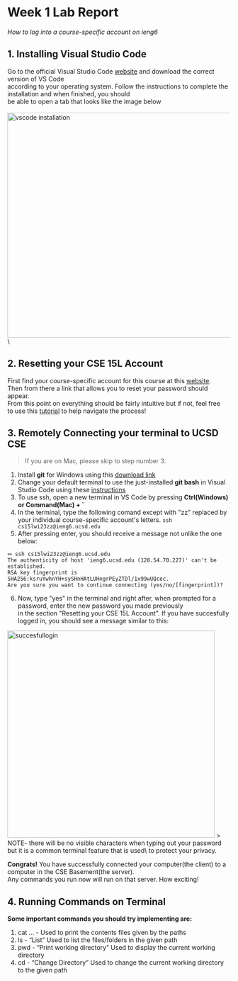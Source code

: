 # Week 1 Lab Report
*How to log into a course-specific account on ieng6*
## 1. Installing Visual Studio Code
Go to the official Visual Studio Code [website](https://code.visualstudio.com) and download the correct version of VS Code\
according to your operating system. Follow the instructions to complete the installation and when finished, you should\
be able to open a tab that looks like the image below\
\
<img width="508" alt="vscode installation" src="https://user-images.githubusercontent.com/110417501/212202826-969a8f8c-55eb-495a-9689-ed1d0af5babe.png">
\
## 2. Resetting your CSE 15L Account
First find your course-specific account for this course at this [website](https://sdacs.ucsd.edu/~icc/index.php).\
Then from there a link that allows you to reset your password should appear.\
From this point on everything should be fairly intuitive but if not, feel free\
to use this [tutorial](https://docs.google.com/document/d/1hs7CyQeh-MdUfM9uv99i8tqfneos6Y8bDU0uhn1wqho/edit) to help navigate the process!

## 3. Remotely Connecting your terminal to UCSD CSE
> If you are on Mac, please skip to step number 3.

1. Install **git** for Windows using this [download link](https://gitforwindows.org)
2. Change your default terminal to use the just-installed **git bash** in Visual Studio Code using these [instructions](https://stackoverflow.com/questions/42606837/how-do-i-use-bash-on-windows-from-the-visual-studio-code-integrated-terminal)
3. To use ssh, open a new terminal in VS Code by pressing **Ctrl(Windows) or Command(Mac) + `**
4. In the terminal, type the following comand except with "zz" replaced by your individual course-specific account's letters.
`ssh cs15lwi23zz@ieng6.ucsd.edu`
5. After pressing enter, you should receive a message not unlike the one below:
```
⤇ ssh cs15lwi23zz@ieng6.ucsd.edu
The authenticity of host 'ieng6.ucsd.edu (128.54.70.227)' can't be established.
RSA key fingerprint is SHA256:ksruYwhnYH+sySHnHAtLUHngrPEyZTDl/1x99wUQcec.
Are you sure you want to continue connecting (yes/no/[fingerprint])?
```
6. Now, type "yes" in the terminal and right after, when prompted for a password, enter the new password you made previously\
in the section "Resetting your CSE 15L Account". If you have succesfully logged in, you should see a message similar to this:
<img width="468" alt="succesfullogin" src="https://user-images.githubusercontent.com/110417501/212238877-aae30eab-f929-4a56-ba6c-4f5c01b8574e.png">
> NOTE- there will be no visible characters when typing out your password but it is a common terminal feature that is used\
to protect your privacy.

**Congrats!** You have successfully connected your computer(the client) to a computer in the CSE Basement(the server).\
Any commands you run now will run on that server. How exciting!
## 4. Running Commands on Terminal
**Some important commands you should try implementing are:**
1. cat <path1> <path2> ... - Used to print the contents files given by the paths
2. ls <path> - “List” Used to list the files/folders in the given path
3. pwd - “Print working directory” Used to display the current working directory
4. cd <path> - “Change Directory” Used to change the current working directory to the given path

